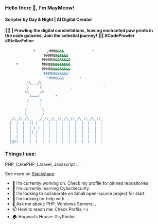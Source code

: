 ### Hello there 👋, I'm MayMeow!
#### Scripter by Day & Night | AI Digital Creator
#### 🌌🐾 | Prowling the digital constellations, leaving enchanted paw prints in the code galaxies. Join the celestial journey! 🚀🌠 #CodeProwler #StellarFeline

```bash
             *     ,MMM8&&&.            *
                  MMMM88&&&&&    .
                 MMMM88&&&&&&&
     *           MMM88&&&&&&&&
                 MMM88&&&&&&&&
                 'MMM88&&&&&&'
                   'MMM8&&&'      *
          |\___/|
          )     (             .              '
         =\     /=
           )===(       *
          /     \
          |     |
         /       \
         \       /
  _/\_/\_/\__  _/_/\_/\_/\_/\_/\_/\_/\_/\_/\_
  |  |  |  |( (  |  |  |  |  |  |  |  |  |  |
  |  |  |  | ) ) |  |  |  |  |  |  |  |  |  |
  |  |  |  |(_(  |  |  |  |  |  |  |  |  |  |
  |  |  |  |  |  |  |  |  |  |  |  |  |  |  |
  jgs|  |  |  |  |  |  |  |  |  |  |  |  |  | 
```

### Things I use:

PHP, CakePHP, Laravel, Javascript ...

See more on [Stackshare](https://stackshare.io/maymeow/my-stack#stack)

* 🔭 I’m currently working on: Check my profile for pinned repositories
* 🌱 I’m currently learning CyberSecurity.
* 👯 I’m looking to collaborate on Small open-source project for start 
* 🤔 I’m looking for help with ...
* 💬 Ask me about: PHP, Windows Servers...
* 📫 How to reach me: Check Profile 👈
* 🏠 Hogwarts House: Gryffindor
